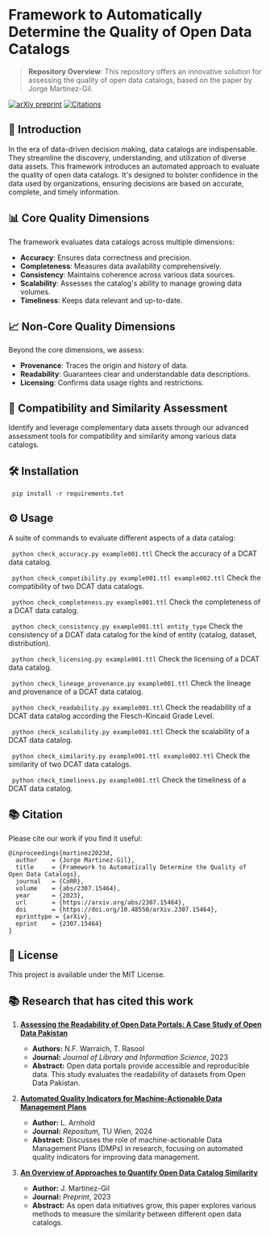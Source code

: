 # Framework to Automatically Determine the Quality of Open Data Catalogs

> **Repository Overview**: This repository offers an innovative solution for assessing the quality of open data catalogs, based on the paper by Jorge Martinez-Gil.

[![arXiv preprint](https://img.shields.io/badge/arXiv-2307.15464-brightgreen.svg)](https://arxiv.org/abs/2307.15464) [![Citations](https://img.shields.io/badge/citations-3-blue)](https://scholar.google.com/citations?view_op=view_citation&hl=en&citation_for_view=X1pRUYcAAAAJ:XUAslYVNQLQC)

## 🌟 Introduction

In the era of data-driven decision making, data catalogs are indispensable. They streamline the discovery, understanding, and utilization of diverse data assets. This framework introduces an automated approach to evaluate the quality of open data catalogs. It's designed to bolster confidence in the data used by organizations, ensuring decisions are based on accurate, complete, and timely information.

## 📊 Core Quality Dimensions

The framework evaluates data catalogs across multiple dimensions:

- **Accuracy**: Ensures data correctness and precision.
- **Completeness**: Measures data availability comprehensively.
- **Consistency**: Maintains coherence across various data sources.
- **Scalability**: Assesses the catalog's ability to manage growing data volumes.
- **Timeliness**: Keeps data relevant and up-to-date.

## 📈 Non-Core Quality Dimensions

Beyond the core dimensions, we assess:

- **Provenance**: Traces the origin and history of data.
- **Readability**: Guarantees clear and understandable data descriptions.
- **Licensing**: Confirms data usage rights and restrictions.

## 🔄 Compatibility and Similarity Assessment

Identify and leverage complementary data assets through our advanced assessment tools for compatibility and similarity among various data catalogs.

## 🛠️ Installation
``` pip install -r requirements.txt```

## ⚙️ Usage

A suite of commands to evaluate different aspects of a data catalog:

``` python check_accuracy.py example001.ttl```
Check the accuracy of a DCAT data catalog.

``` python check_compatibility.py example001.ttl example002.ttl```
Check the compatibility of two DCAT data catalogs.

``` python check_completeness.py example001.ttl```
Check the completeness of a DCAT data catalog.

``` python check_consistency.py example001.ttl entity_type```
Check the consistency of a DCAT data catalog for the kind of entity (catalog, dataset, distribution).

``` python check_licensing.py example001.ttl```
Check the licensing of a DCAT data catalog.

``` python check_lineage_provenance.py example001.ttl```
Check the lineage and provenance of a DCAT data catalog.

``` python check_readability.py example001.ttl```
Check the readability of a DCAT data catalog according the Flesch-Kincaid Grade Level.

``` python check_scalability.py example001.ttl```
Check the scalability of a DCAT data catalog.

``` python check_similarity.py example001.ttl example002.ttl```
Check the similarity of two DCAT data catalogs.

``` python check_timeliness.py example001.ttl```
Check the timeliness of a DCAT data catalog.


## 📚 Citation

Please cite our work if you find it useful:

```
@inproceedings{martinez2023d,
  author    = {Jorge Martinez-Gil},
  title     = {Framework to Automatically Determine the Quality of Open Data Catalogs},
  journal   = {CoRR},
  volume    = {abs/2307.15464},
  year      = {2023},
  url       = {https://arxiv.org/abs/2307.15464},
  doi       = {https://doi.org/10.48550/arXiv.2307.15464},
  eprinttype = {arXiv},
  eprint    = {2307.15464}
}

```

## 📄 License

This project is available under the MIT License.

## 📚 Research that has cited this work

1. **[Assessing the Readability of Open Data Portals: A Case Study of Open Data Pakistan](http://jice.um.edu.my/index.php/MJLIS/article/view/48035)**
   - **Authors:** N.F. Warraich, T. Rasool
   - **Journal:** *Journal of Library and Information Science*, 2023
   - **Abstract:** Open data portals provide accessible and reproducible data. This study evaluates the readability of datasets from Open Data Pakistan.

2. **[Automated Quality Indicators for Machine-Actionable Data Management Plans](https://repositum.tuwien.at/handle/20.500.12708/200466)**
   - **Author:** L. Arnhold
   - **Journal:** *Repositum*, TU Wien, 2024
   - **Abstract:** Discusses the role of machine-actionable Data Management Plans (DMPs) in research, focusing on automated quality indicators for improving data management.

3. **[An Overview of Approaches to Quantify Open Data Catalog Similarity](http://publicationslist.org/data/jorge-martinez-gil/ref-204/Data-Catalogs.pdf)**
   - **Author:** J. Martinez-Gil
   - **Journal:** *Preprint*, 2023
   - **Abstract:** As open data initiatives grow, this paper explores various methods to measure the similarity between different open data catalogs.

